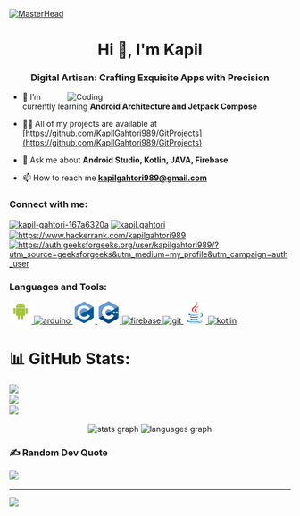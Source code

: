 [![MasterHead](https://developers.giphy.com/branch/master/static/api-512d36c09662682717108a38bbb5c57d.gif)](https://KapilGahtori989.io)
<h1 align="center">Hi 👋, I'm Kapil</h1>
<h3 align="center">Digital Artisan: Crafting Exquisite Apps with Precision</h3>
<img align="right" alt="Coding" width="400" src="https://cdn.dribbble.com/users/1162077/screenshots/3848914/programmer.gif">


- 🌱 I’m currently learning **Android Architecture and Jetpack Compose**

- 👨‍💻 All of my projects are available at [https://github.com/KapilGahtori989/GitProjects](https://github.com/KapilGahtori989/GitProjects)

- 💬 Ask me about **Android Studio, Kotlin, JAVA, Firebase**

- 📫 How to reach me **kapilgahtori989@gmail.com**

<h3 align="left">Connect with me:</h3>
<p align="left">
<a href="https://linkedin.com/in/kapil-gahtori-167a6320a" target="blank"><img align="center" src="https://raw.githubusercontent.com/rahuldkjain/github-profile-readme-generator/master/src/images/icons/Social/linked-in-alt.svg" alt="kapil-gahtori-167a6320a" height="30" width="40" /></a>
  <a href="https://instagram.com/kapil.gahtori" target="blank"><img align="center" src="https://raw.githubusercontent.com/rahuldkjain/github-profile-readme-generator/master/src/images/icons/Social/instagram.svg" alt="kapil.gahtori" height="30" width="40" /></a>
<a href="https://www.hackerrank.com/kapilgahtori989" target="blank"><img align="center" src="https://raw.githubusercontent.com/rahuldkjain/github-profile-readme-generator/master/src/images/icons/Social/hackerrank.svg" alt="https://www.hackerrank.com/kapilgahtori989" height="30" width="40" /></a>
<a href="https://auth.geeksforgeeks.org/user/https://auth.geeksforgeeks.org/user/kapilgahtori989/?utm_source=geeksforgeeks&utm_medium=my_profile&utm_campaign=auth_user" target="blank"><img align="center" src="https://raw.githubusercontent.com/rahuldkjain/github-profile-readme-generator/master/src/images/icons/Social/geeks-for-geeks.svg" alt="https://auth.geeksforgeeks.org/user/kapilgahtori989/?utm_source=geeksforgeeks&utm_medium=my_profile&utm_campaign=auth_user" height="30" width="40" /></a>
</p>

<h3 align="left">Languages and Tools:</h3>

<p align="left"> <a href="https://developer.android.com" target="_blank" rel="noreferrer"> <img src="https://raw.githubusercontent.com/devicons/devicon/master/icons/android/android-original-wordmark.svg" alt="android" width="40" height="40"/> </a> <a href="https://www.arduino.cc/" target="_blank" rel="noreferrer"> <img src="https://cdn.worldvectorlogo.com/logos/arduino-1.svg" alt="arduino" width="40" height="40"/> </a> <a href="https://www.cprogramming.com/" target="_blank" rel="noreferrer"> <img src="https://raw.githubusercontent.com/devicons/devicon/master/icons/c/c-original.svg" alt="c" width="40" height="40"/> </a> <a href="https://www.w3schools.com/cpp/" target="_blank" rel="noreferrer"> <img src="https://raw.githubusercontent.com/devicons/devicon/master/icons/cplusplus/cplusplus-original.svg" alt="cplusplus" width="40" height="40"/> </a> <a href="https://firebase.google.com/" target="_blank" rel="noreferrer"> <img src="https://www.vectorlogo.zone/logos/firebase/firebase-icon.svg" alt="firebase" width="40" height="40"/> </a> <a href="https://git-scm.com/" target="_blank" rel="noreferrer"> <img src="https://www.vectorlogo.zone/logos/git-scm/git-scm-icon.svg" alt="git" width="40" height="40"/> </a> <a href="https://www.java.com" target="_blank" rel="noreferrer"> <img src="https://raw.githubusercontent.com/devicons/devicon/master/icons/java/java-original.svg" alt="java" width="40" height="40"/> </a> <a href="https://kotlinlang.org" target="_blank" rel="noreferrer"> <img src="https://www.vectorlogo.zone/logos/kotlinlang/kotlinlang-icon.svg" alt="kotlin" width="40" height="40"/> </a> </p>

# 📊 GitHub Stats:
![](https://github-readme-stats.vercel.app/api?username=KapilGahtori989&theme=dark&hide_border=true&include_all_commits=true&count_private=true)<br/>
![](https://github-readme-streak-stats.herokuapp.com/?user=KapilGahtori989&theme=dark&hide_border=true)<br/>
![](https://github-readme-stats.vercel.app/api/top-langs/?username=KapilGahtori989&theme=dark&hide_border=true&include_all_commits=true&count_private=true&layout=compact)

<div align="center">
  <img src="https://github-readme-stats.vercel.app/api?username=KapilGahtori989&hide_title=false&hide_rank=false&show_icons=true&include_all_commits=true&count_private=true&disable_animations=false&theme=dracula&locale=en&hide_border=false&order=1" height="150" alt="stats graph"  />
  <img src="https://github-readme-stats.vercel.app/api/top-langs?username=KapilGahtori989&locale=en&hide_title=false&layout=compact&card_width=320&langs_count=5&theme=dracula&hide_border=false&order=2" height="150" alt="languages graph"  />
</div>

###

### ✍️ Random Dev Quote
![](https://quotes-github-readme.vercel.app/api?type=horizontal&theme=radical)

---
[![](https://visitcount.itsvg.in/api?id=KapilGahtori989&icon=0&color=0)](https://visitcount.itsvg.in)

<!-- Proudly created with GPRM ( https://gprm.itsvg.in ) -->
